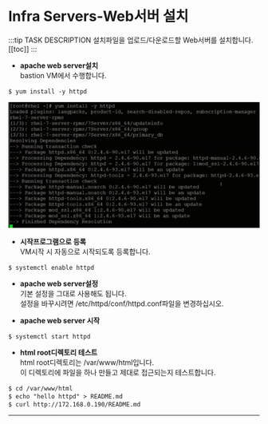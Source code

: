 # Infra Servers-Web서버 설치
:::tip TASK DESCRIPTION
설치파일을 업로드/다운로드할 Web서버를 설치합니다.
[[toc]] 
:::

- **apache web server설치**  
bastion VM에서 수행합니다. 
```
$ yum install -y httpd
```
![](./img/infra02-01.png)

- **시작프로그램으로 등록**  
VM시작 시 자동으로 시작되도록 등록합니다.  
```
$ systemctl enable httpd
```

- **apache web server설정**  
기본 설정을 그대로 사용해도 됩니다.  
설정을 바꾸시려면 /etc/httpd/conf/httpd.conf파일을 변경하십시오.    

- **apache web server 시작**  
```
$ systemctl start httpd
```

- **html root디렉토리 테스트**  
html root디렉토리는 /var/www/html입니다.  
이 디렉토리에 파일을 하나 만들고 제대로 접근되는지 테스트합니다.  
```
$ cd /var/www/html
$ echo "hello httpd" > README.md
$ curl http://172.168.0.190/README.md
```

---
<disqus/>




